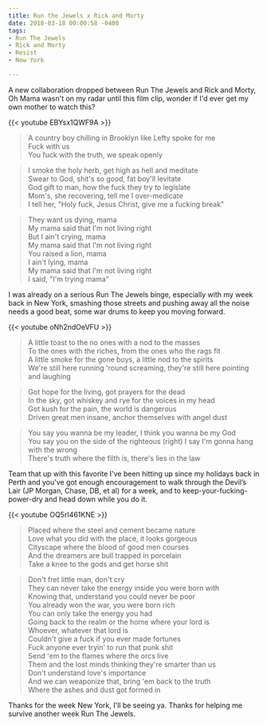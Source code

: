 ```yaml
---
title: Run the Jewels x Rick and Morty
date: 2018-03-18 00:00:58 -0400
tags:
- Run The Jewels
- Rick and Morty
- Resist
- New York

---
```

A new collaboration dropped between Run The Jewels and Rick and Morty, Oh Mama wasn't on my radar until this film clip, wonder if I'd ever get my own mother to watch this?

{{< youtube EBYsx1QWF9A >}}

> A country boy chilling in Brooklyn like Lefty spoke for me<br/>
> Fuck with us<br/>
> You fuck with the truth, we speak openly<br/>

> I smoke the holy herb, get high as hell and meditate<br/>
> Swear to God, shit's so good, fat boy'll levitate<br/>
> God gift to man, how the fuck they try to legislate<br/>
> Mom's, she recovering, tell me I over-medicate<br/>
> I tell her, "Holy fuck, Jesus Christ, give me a fucking break"<br/>

> They want us dying, mama<br/>
> My mama said that I'm not living right<br/>
> But I ain't crying, mama<br/>
> My mama said that I'm not living right<br/>
> You raised a lion, mama<br/>
> I ain't lying, mama<br/>
> My mama said that I'm not living right<br/>
> I said, "I'm trying mama"<br/>

I was already on a serious Run The Jewels binge, especially with my week back in New York, smashing those streets and pushing away all the noise needs a good beat, some war drums to keep you moving forward.

{{< youtube oNh2ndOeVFU >}}

> A little toast to the no ones with a nod to the masses<br/>
> To the ones with the riches, from the ones who the rags fit<br/>
> A little smoke for the gone boys, a little nod to the spirits<br/>
> We're still here running 'round screaming, they're still here pointing and laughing<br/>

> Got hope for the living, got prayers for the dead<br/>
> In the sky, got whiskey and rye for the voices in my head<br/>
> Got kush for the pain, the world is dangerous<br/>
> Driven great men insane, anchor themselves with angel dust<br/>

> You say you wanna be my leader, I think you wanna be my God<br/>
> You say you on the side of the righteous (right) I say I'm gonna hang with the wrong<br/>
> There's truth where the filth is, there's lies in the law<br/>

Team that up with this favorite I've been hitting up since my holidays back in Perth and you've got enough encouragement to walk through the Devil’s Lair (JP Morgan, Chase, DB, et al) for a week, and to keep-your-fucking-power-dry and head down while you do it.

{{< youtube OQ5rI461KNE >}}

> Placed where the steel and cement became nature<br/>
> Love what you did with the place, it looks gorgeous<br/>
> Cityscape where the blood of good men courses<br/>
> And the dreamers are bull trapped in porcelain<br/>
> Take a knee to the gods and get horse shit<br/>

> Don't fret little man, don't cry<br/>
> They can never take the energy inside you were born with<br/>
> Knowing that, understand you could never be poor<br/>
> You already won the war, you were born rich<br/>
> You can only take the energy you had<br/>
> Going back to the realm or the home where your lord is<br/>
> Whoever, whatever that lord is<br/>
> Couldn't give a fuck if you ever made fortunes<br/>
> Fuck anyone ever tryin' to run that punk shit<br/>
> Send 'em to the flames where the orcs live<br/>
> Them and the lost minds thinking they're smarter than us<br/>
> Don't understand love's importance<br/>
> And we can weaponize that, bring 'em back to the truth<br/>
> Where the ashes and dust got formed in<br/>

Thanks for the week New York, I'll be seeing ya. Thanks for helping me survive another week Run The Jewels.